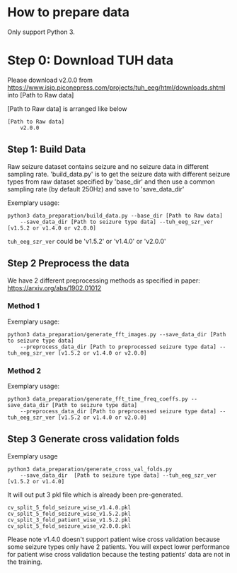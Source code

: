 # How to prepare data

Only support Python 3.

# Step 0: Download TUH data
Please download v2.0.0  from https://www.isip.piconepress.com/projects/tuh_eeg/html/downloads.shtml into [Path to Raw data]

[Path to Raw data] is arranged like below
```
[Path to Raw data]
    v2.0.0
```

## Step 1: Build Data
Raw seizure dataset contains seizure and no seizure data in different sampling rate. 
'build_data.py' is to get the seizure data with different seizure types from raw dataset specified by 'base_dir' and 
then use a common sampling rate (by default 250Hz) and save to 'save_data_dir'

Exemplary usage:                        
```
python3 data_preparation/build_data.py --base_dir [Path to Raw data]  
    --save_data_dir [Path to seizure type data] --tuh_eeg_szr_ver [v1.5.2 or v1.4.0 or v2.0.0]
```

`tuh_eeg_szr_ver` could be 'v1.5.2' or 'v1.4.0' or 'v2.0.0'


## Step 2 Preprocess the data
We have 2 different preprocessing methods as specified in paper: https://arxiv.org/abs/1902.01012

### Method 1
Exemplary usage:                        
```
python3 data_preparation/generate_fft_images.py --save_data_dir [Path to seizure type data] 
    --preprocess_data_dir [Path to preprocessed seizure type data] --tuh_eeg_szr_ver [v1.5.2 or v1.4.0 or v2.0.0]
```
### Method 2
Exemplary usage:                        
```
python3 data_preparation/generate_fft_time_freq_coeffs.py --save_data_dir [Path to seizure type data]
    --preprocess_data_dir [Path to preprocessed seizure type data] --tuh_eeg_szr_ver [v1.5.2 or v1.4.0 or v2.0.0]
```

## Step 3 Generate cross validation folds

Exemplary usage                    
```
python3 data_preparation/generate_cross_val_folds.py 
    --save_data_dir  [Path to seizure type data] --tuh_eeg_szr_ver [v1.5.2 or v1.4.0]
```
It will out put 3 pkl file which is already been pre-generated.
```
cv_split_5_fold_seizure_wise_v1.4.0.pkl
cv_split_5_fold_seizure_wise_v1.5.2.pkl
cv_split_3_fold_patient_wise_v1.5.2.pkl
cv_split_5_fold_seizure_wise_v2.0.0.pkl
```
Please note v1.4.0 doesn't support patient wise cross validation because some seizure types only have 2 patients. 
You will expect lower performance for patient wise cross validation because the testing patients' data are not in the training.
